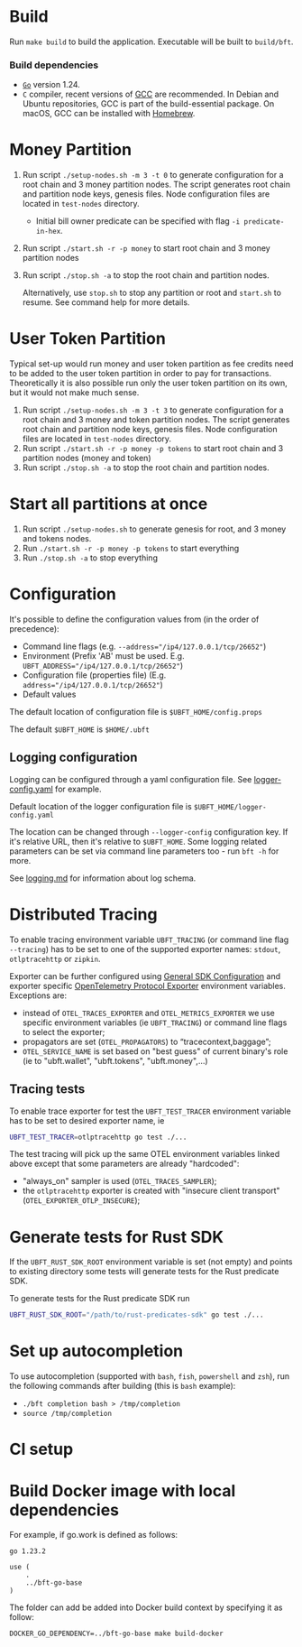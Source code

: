 # Build

Run `make build` to build the application. Executable will be built to `build/bft`. 

### Build dependencies

* [`Go`](https://go.dev/doc/install) version 1.24.
* `C` compiler, recent versions of [GCC](https://gcc.gnu.org/) are recommended. In Debian and Ubuntu repositories, GCC is part of the build-essential package. On macOS, GCC can be installed with [Homebrew](https://formulae.brew.sh/formula/gcc).

# Money Partition

1. Run script `./setup-nodes.sh -m 3 -t 0` to generate configuration for a root chain and 3 money partition nodes.
    The script generates root chain and partition node keys, genesis files.
    Node configuration files are located in `test-nodes` directory.
   * Initial bill owner predicate can be specified with flag `-i predicate-in-hex`.
2. Run script `./start.sh -r -p money` to start root chain and 3 money partition nodes
3. Run script `./stop.sh -a` to stop the root chain and partition nodes.
   
   Alternatively, use `stop.sh` to stop any partition or root and `start.sh` to resume. See command help for more details. 

# User Token Partition

Typical set-up would run money and user token partition as fee credits need to be added to the user token partition
in order to pay for transactions.
Theoretically it is also possible run only the user token partition on its own, but it would not make much sense.
1. Run script `./setup-nodes.sh -m 3 -t 3` to generate configuration for a root chain and 3 money and token partition nodes.
   The script generates root chain and partition node keys, genesis files.
   Node configuration files are located in `test-nodes` directory.
2. Run script `./start.sh -r -p money -p tokens` to start root chain and 3 partition nodes (money and token)
3. Run script `./stop.sh -a` to stop the root chain and partition nodes.

# Start all partitions at once

1. Run script `./setup-nodes.sh` to generate genesis for root, and 3 money and tokens nodes.
2. Run `./start.sh -r -p money -p tokens` to start everything
3. Run `./stop.sh -a` to stop everything

# Configuration

It's possible to define the configuration values from (in the order of precedence):

* Command line flags (e.g. `--address="/ip4/127.0.0.1/tcp/26652"`)
* Environment (Prefix 'AB' must be used. E.g. `UBFT_ADDRESS="/ip4/127.0.0.1/tcp/26652"`)
* Configuration file (properties file) (E.g. `address="/ip4/127.0.0.1/tcp/26652"`)
* Default values

The default location of configuration file is `$UBFT_HOME/config.props`

The default `$UBFT_HOME` is `$HOME/.ubft`

## Logging configuration

Logging can be configured through a yaml configuration file. See [logger-config.yaml](cli/ubft/config/logger-config.yaml) for example.

Default location of the logger configuration file is `$UBFT_HOME/logger-config.yaml`

The location can be changed through `--logger-config` configuration key. If it's relative URL, then it's relative
to `$UBFT_HOME`. Some logging related parameters can be set via command line parameters too - run `bft -h`
for more.

See [logging.md](./docs/logging.md) for information about log schema.

# Distributed Tracing

To enable tracing environment variable `UBFT_TRACING` (or command line flag `--tracing`) has
to be set to one of the supported exporter names: `stdout`, `otlptracehttp` or `zipkin`.

Exporter can be further configured using
[General SDK Configuration](https://opentelemetry.io/docs/concepts/sdk-configuration/general-sdk-configuration/)
and exporter specific
[OpenTelemetry Protocol Exporter](https://github.com/open-telemetry/opentelemetry-specification/blob/main/specification/protocol/exporter.md)
environment variables.
Exceptions are:

- instead of `OTEL_TRACES_EXPORTER` and `OTEL_METRICS_EXPORTER` we use specific
  environment variables (ie `UBFT_TRACING`) or command line flags to select the exporter;
- propagators are set (`OTEL_PROPAGATORS`)  to “tracecontext,baggage”;
- `OTEL_SERVICE_NAME` is set based on "best guess" of current binary's role (ie to
  "ubft.wallet", "ubft.tokens", "ubft.money",...)

## Tracing tests

To enable trace exporter for test the `UBFT_TEST_TRACER` environment variable has to be set
to desired exporter name, ie

```sh
UBFT_TEST_TRACER=otlptracehttp go test ./...
```

The test tracing will pick up the same OTEL environment variables linked above except that
some parameters are already "hardcoded":

- "always_on" sampler is used (`OTEL_TRACES_SAMPLER`);
- the `otlptracehttp` exporter is created with "insecure client transport"
  (`OTEL_EXPORTER_OTLP_INSECURE`);

# Generate tests for Rust SDK

If the `UBFT_RUST_SDK_ROOT` environment variable is set (not empty) and points to
existing directory some tests will generate tests for the Rust predicate SDK.

To generate tests for the Rust predicate SDK run
```sh
UBFT_RUST_SDK_ROOT="/path/to/rust-predicates-sdk" go test ./...
```

# Set up autocompletion

To use autocompletion (supported with `bash`, `fish`, `powershell` and `zsh`), run the following commands after
building (this is `bash` example):

* `./bft completion bash > /tmp/completion`
* `source /tmp/completion`

# CI setup

# Build Docker image with local dependencies

For example, if go.work is defined as follows:

```plain
go 1.23.2

use (
    .
    ../bft-go-base
)
```

The folder can add be added into Docker build context by specifying it as follow:

```console
DOCKER_GO_DEPENDENCY=../bft-go-base make build-docker
```
